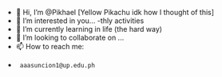 - 👋 Hi, I’m @Pikhael [Yellow Pikachu idk how I thought of this]
- 👀 I’m interested in you... -thly activities
- 🌱 I’m currently learning in life (the hard way)
- 💞️ I’m looking to collaborate on ...
- 📫 How to reach me:
-      aaasuncion1@up.edu.ph

<!---
Pikhael/Pikhael is a ✨ special ✨ repository because its `README.md` (this file) appears on your GitHub profile.
You can click the Preview link to take a look at your changes.
--->
